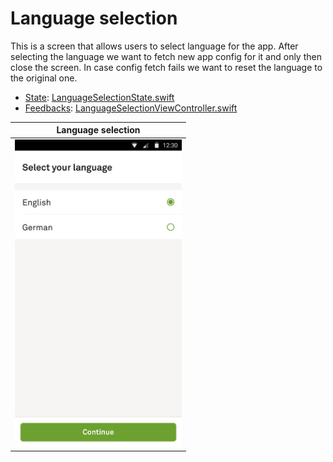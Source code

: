 # Language selection

This is a screen that allows users to select language for the app. After selecting the language we want to fetch new app config for it and only then close the screen. In case config fetch fails we want to reset the language to the original one.

- [State](/README.md#what-is-a-state): [LanguageSelectionState.swift](LanguageSelectionState.swift)
- [Feedbacks](/README.md#how-do-i-use-states): [LanguageSelectionViewController.swift](LanguageSelectionViewController.swift)

| Language selection |
| --- |
| <img src="img/selection.png" width=267> |
